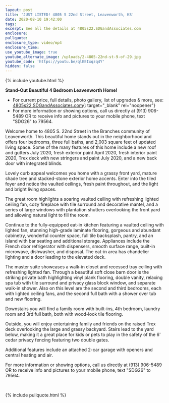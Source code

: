 ```yaml
---
layout: post
title: 'JUST LISTED! 4805 S 22nd Street, Leavenworth, KS'
date: 2020-08-10 19:42:00
tags:
excerpt: See all the details at 4805s22.SDGandAssociates.com
enclosure:
pullquote:
enclosure_type: video/mp4
enclosure_time:
use_youtube_image: true
youtube_alternate_image: /uploads/2-4805-22nd-st-9-of-29.jpg
youtube_code: 'https://youtu.be/qlEEIxqzq4Y'
hidden: false
---
```


{% include youtube.html %}

**Stand-Out Beautiful 4 Bedroom Leavenworth Home\!**

* For current price, full details, photo gallery, list of upgrades & more, see: [4805s22.SDGandAssociates.com](http://4805s22.SDGandAssociates.com){: target="_blank" rel="noopener"}
* For more information or showing options, call us directly at (913) 906-5489 OR to receive info and pictures to your mobile phone, text "SDG26" to 79564.

Welcome home to 4805 S. 22nd Street in the Branches community of Leavenworth. This beautiful home stands out in the neighborhood and offers four bedrooms, three full baths, and 2,003 square feet of updated living space. Some of the many features of this home include a new roof and gutters July 2020, fresh exterior paint April 2020, fresh interior paint 2020, Trex deck with new stringers and paint July 2020, and a new back door with integrated blinds.

Lovely curb appeal welcomes you home with a grassy front yard, mature shade tree and stacked-stone exterior home accents. Enter into the tiled foyer and notice the vaulted ceilings, fresh paint throughout, and the light and bright living spaces.

The great room highlights a soaring vaulted ceiling with refreshing lighted ceiling fan, cozy fireplace with tile surround and decorative mantel, and a series of large windows with plantation shutters overlooking the front yard and allowing natural light to fill the room.

Continue to the fully-equipped eat-in kitchen featuring a vaulted ceiling with lighted fan, stunning high-grade laminate flooring, gorgeous and abundant cabinetry, wonderful counter space, full tile backsplash, pantry, and an island with bar seating and additional storage. Appliances include the French door refrigerator with dispensers, smooth surface range, built-in microwave, dishwasher, and disposal. The eat-in area has chandelier lighting and a door leading to the elevated deck.

The master suite showcases a walk-in closet and recessed tray ceiling with refreshing lighted fan. Through a beautiful soft close barn door is the striking private bath highlighting vinyl plank flooring, double vanity, relaxing spa tub with tile surround and privacy glass block window, and separate walk-in shower. Also on this level are the second and third bedrooms, each with lighted ceiling fans, and the second full bath with a shower over tub and new flooring.

Downstairs you will find a family room with built-ins, 4th bedroom, laundry room and 3rd full bath, both with wood-look tile flooring.

Outside, you will enjoy entertaining family and friends on the raised Trex deck overlooking the large and grassy backyard. Stairs lead to the yard below, making it a great place for kids or pets to play in the safety of the 6' cedar privacy fencing featuring two double gates.

Additional features include an attached 2-car garage with openers and central heating and air.

For more information or showing options, call us directly at (913) 906-5489 OR to receive info and pictures to your mobile phone, text "SDG26" to 79564.

&nbsp;

{% include pullquote.html %}